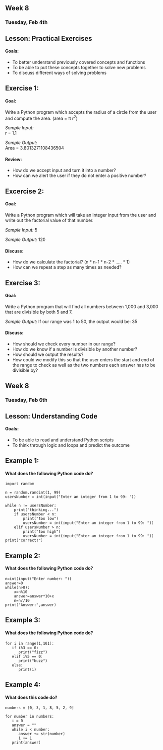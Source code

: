 ## Week 8 
### Tuesday, Feb 4th

## Lesson: Practical Exercises

#### Goals: 
* To better understand previously covered concepts and functions
* To be able to put these concepts together to solve new problems
* To discuss different ways of solving problems

## Exercise 1:
#### Goal:
Write a Python program which accepts the radius of a circle from the user and compute the area. (area = π r<sup>2</sup>)

_Sample Input:_  
r = 1.1  

_Sample Output:_  
Area = 3.8013271108436504

#### Review:
* How do we accept input and turn it into a number?
* How can we alert the user if they do not enter a positive number?

## Excercise 2:
#### Goal:
Write a Python program which will take an integer input from the user and write out the factorial value of that number.

_Sample Input:_
5

_Sample Output:_
120

#### Discuss: 
* How do we calculate the factorial? (n * n-1 * n-2 * ..... * 1)
* How can we repeat a step as many times as needed?

## Exercise 3:
#### Goal: 
Write a Python program that will find all numbers between 1,000 and 3,000 that are divisible by both 5 and 7.

_Sample Output:_
If our range was 1 to 50, the output would be:
35

#### Discuss:
* How should we check every number in our range?
* How do we know if a number is divisible by another number?
* How should we output the results?
* How could we modify this so that the user enters the start and end of the range to check as well as the two numbers each answer has to be divisible by?


## Week 8 
### Tuesday, Feb 6th

## Lesson: Understanding Code

#### Goals:
* To be able to read and understand Python scripts
* To think through logic and loops and predict the outcome

## Example 1:
#### What does the following Python code do?

```
import random

n = random.randint(1, 99)
usersNumber = int(input("Enter an integer from 1 to 99: "))

while n != usersNumber:
    print("thinking...")
    if usersNumber < n:
        print("too low")
        usersNumber = int(input("Enter an integer from 1 to 99: "))
    elif usersNumber > n:
        print("too high")
        usersNumber = int(input("Enter an integer from 1 to 99: "))
print("correct!")
```

## Example 2:
#### What does the following Python code do?
```
n=int(input("Enter number: "))
answer=0
while(n>0):
    x=n%10
    answer=answer*10+x
    n=n//10
print("Answer:",answer)
```

## Example 3:
#### What does the following Python code do?
```
for i in range(1,101):
   if i%3 == 0:
      print("fizz")
   elif i%5 == 0:
      print("buzz")
   else:
      print(i)
```

## Example 4:
#### What does this code do?
```
numbers = [0, 3, 1, 8, 5, 2, 9]

for number in numbers:
   i = 0
   answer = ""
   while i < number:
      answer += str(number)
      i += 1
   print(answer)
```
